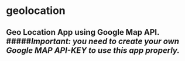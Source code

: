 # geolocation
## Geo Location App using Google Map API. #####***Important: you need to create your own Google MAP API-KEY to use this app properly.***
